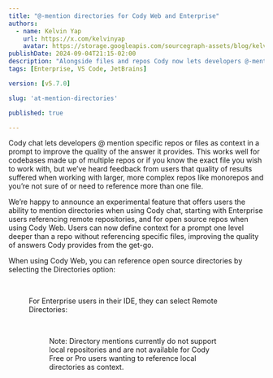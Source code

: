 ```yaml
---
title: "@-mention directories for Cody Web and Enterprise"
authors:
  - name: Kelvin Yap
    url: https://x.com/kelvinyap
    avatar: https://storage.googleapis.com/sourcegraph-assets/blog/kelvin_avatar.png
publishDate: 2024-09-04T21:15-02:00
description: "Alongside files and repos Cody now lets developers @-mention directories as context, making it easier for users working with larger, more complex repos like monorepos to ensure they're including the best context with their prompts."
tags: [Enterprise, VS Code, JetBrains]

version: [v5.7.0]

slug: 'at-mention-directories'

published: true

---
```


Cody chat lets developers @ mention specific repos or files as context in a prompt to improve the quality of the answer it provides. This works well for codebases made up of multiple repos or if you know the exact file you wish to work with, but we’ve heard feedback from users that quality of results suffered when working with larger, more complex repos like monorepos and you’re not sure of or need to reference more than one file.

We’re happy to announce an experimental feature that offers users the ability to mention directories when using Cody chat, starting with Enterprise users referencing remote repositories, and for open source repos when using Cody Web. Users can now define context for a prompt one level deeper than a repo without referencing specific files, improving the quality of answers Cody provides from the get-go.

When using Cody Web, you can reference open source directories by selecting the Directories option:

<Figure
  src="https://storage.googleapis.com/sourcegraph-assets/changelog/at-mention-directories/at-mention-directories.png"
  alt="@-mention directories as context when using Cody chat"
/>
<br />

For Enterprise users in their IDE, they can select Remote Directories:

<Figure
  src="https://storage.googleapis.com/sourcegraph-assets/changelog/at-mention-directories/at-mention-remote-directory.png"
  alt="@-mention directories as context in the IDE for Enterprise users"
/>
<br />

Note: Directory mentions currently do not support local repositories and are not available for Cody Free or Pro users wanting to reference local directories as context.